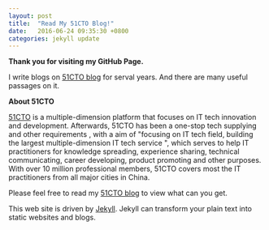 ```yaml
---
layout: post
title:  "Read My 51CTO Blog!"
date:   2016-06-24 09:35:30 +0800
categories: jekyll update
---
```

**Thank you for visiting my GitHub Page.**

I write blogs on [51CTO blog] for serval years. And there are many useful passages on it.

**About 51CTO**

[51CTO] is a multiple-dimension platform that focuses on IT tech innovation and development. 
Afterwards, 51CTO has been a one-stop tech supplying and other requirements , with a aim of
 "focusing on IT tech field, building the largest multiple-dimension IT tech service ", 
which serves to help IT practitioners for knowledge spreading, 
experience sharing, technical communicating, career developing, product promoting and other purposes.
With over 10 million professional members, 51CTO covers most the IT practitioners from all major cities in China.

Please feel free to read my [51CTO blog] to view what can you get.

This web site is driven by [Jekyll]. Jekyll can transform your plain text into static websites and blogs.

[51CTO blog]: http://blog.51cto.com/
[51CTO]: http://www.51cto.com/
[GitHub profile]: https://github.com/DingGuodong
[Jekyll]: http://jekyllrb.com/
[51CTO blog]: http://dgd2010.blog.51cto.com/
